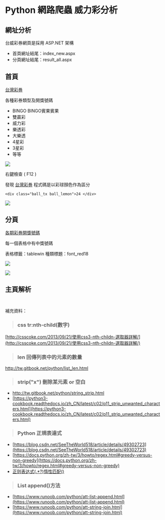 # Python 網路爬蟲 威力彩分析


## 網址分析

台威彩券網頁是採用 ASP.NET 架構

*  首頁網址結尾：index_new.aspx
*  分頁網址結尾：result_all.aspx

## 首頁

[台灣彩券](https://www.taiwanlottery.com.tw/index_new.aspx)

各種彩券類型及開獎號碼

* BINGO BINGO賓果賓果
* 雙贏彩
* 威力彩
* 樂透彩
* 大樂透
* 4星彩
* 3星彩
* 等等


![](https://i.imgur.com/jWhB4Yb.png)


右鍵檢查 ( F12 )

發現 [台灣彩券](https://www.taiwanlottery.com.tw/index_new.aspx) 程式碼是以彩球顏色作為區分

```htmlmixed
<div class="ball_tx ball_lemon">24 </div>
```

![](https://i.imgur.com/CZt9cRf.png)


## 分頁

[各期彩券開獎號碼](https://www.taiwanlottery.com.tw/result_all.aspx)

每一個表格中有中獎號碼

表格標籤：tablewin
種類標題：font_red18

![](https://i.imgur.com/qFySNDK.png)


![](https://i.imgur.com/Gl87Nw1.png)



## 主頁解析

```html



```






補充資料：

> ### css tr:nth-child(數字)
[http://csscoke.com/2013/09/21/使用css3-nth-childn-選取器詳解/](http://csscoke.com/2013/09/21/使用css3-nth-childn-選取器詳解/)


> ### len 回傳列表中的元素的數量
[http://tw.gitbook.net/python/list_len.html
](http://tw.gitbook.net/python/list_len.html)

> ### strip("x") 刪除某元素 or 空白
* [http://tw.gitbook.net/python/string_strip.html
](http://tw.gitbook.net/python/string_strip.html
)
* [https://python3-cookbook.readthedocs.io/zh_CN/latest/c02/p11_strip_unwanted_characters.html](https://python3-cookbook.readthedocs.io/zh_CN/latest/c02/p11_strip_unwanted_characters.html)


> ### Python 正規表達式
* [https://blog.csdn.net/SeeTheWorld518/article/details/49302723](https://blog.csdn.net/SeeTheWorld518/article/details/49302723)
* [https://docs.python.org/zh-tw/3/howto/regex.html#greedy-versus-non-greedy](https://docs.python.org/zh-tw/3/howto/regex.html#greedy-versus-non-greedy)
* [正则表达式(.*?)惰性匹配()](https://blog.csdn.net/qq_37699336/article/details/84981687)


> ### List append()方法
* [https://www.runoob.com/python/att-list-append.html](https://www.runoob.com/python/att-list-append.html)
* [https://www.runoob.com/python/att-string-join.html](https://www.runoob.com/python/att-string-join.html)




